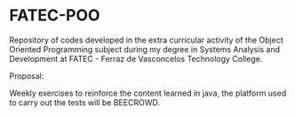 # FATEC-POO
Repository of codes developed in the extra curricular activity of the Object Oriented Programming subject during my degree in Systems Analysis and Development at FATEC - Ferraz de Vasconcelos Technology College.

Proposal:

Weekly exercises to reinforce the content learned in java, the platform used to carry out the tests will be BEECROWD.
